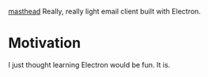 [masthead](https://user-images.githubusercontent.com/14999498/34551355-14b3deb0-f0e7-11e7-9146-cf83ca3aa2ea.png)
Really, really light email client built with Electron. 

# Motivation
I just thought learning Electron would be fun. It is. 
